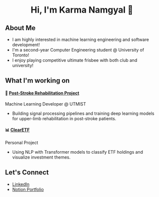 <h1 align="center">Hi, I'm Karma Namgyal 👋</h1>

## About Me
- I am highly interested in machine learning engineering and software development!
- I'm a second-year Computer Engineering student @ University of Toronto!  
- I enjoy playing competitive ultimate frisbee with both club and university!

## What I'm working on 

#### 🧠 [Post-Stroke Rehabilitation Project](https://github.com/post-stroke-rehab)
Machine Learning Developer @ UTMIST
- Building signal processing pipelines and training deep learning models for upper-limb rehabilitation in post-stroke patients.

#### 📊 [ClearETF](https://github.com/karnamgyal/ClearETF)
Personal Project
- Using NLP with Transformer models to classify ETF holdings and visualize investment themes.

## Let's Connect 
- [LinkedIn](https://www.linkedin.com/in/karma-namgyal/)
- [Notion Portfolio](https://tropical-address-50b.notion.site/Karma-Namgyal-1cc209af64a9800f8660f4bbf5c5ce53)
